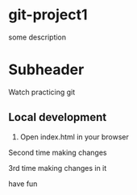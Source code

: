 # git-project1

some description

# Subheader

Watch practicing git

## Local development

1. Open index.html in your browser

Second time making changes


3rd time making changes in it 


have fun 